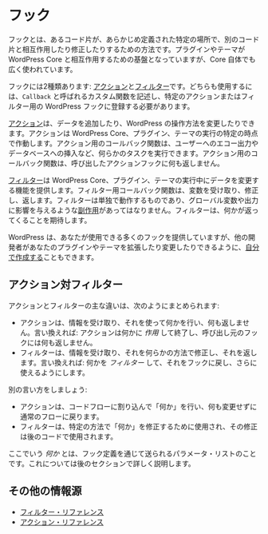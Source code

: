 <!--
# Hooks
-->

# フック

<!--
Hooks are a way for one piece of code to interact/modify another piece of code at specific, pre-defined spots. They make up the foundation for how plugins and themes interact with WordPress Core, but they’re also used extensively by Core itself.
-->

フックとは、あるコード片が、あらかじめ定義された特定の場所で、別のコード片と相互作用したり修正したりするための方法です。プラグインやテーマが WordPress Core と相互作用するための基盤となっていますが、Core 自体でも広く使われています。

<!--
There are two types of hooks: [Actions](https://developer.wordpress.org/plugins/hooks/actions/) and [Filters](https://developer.wordpress.org/plugins/hooks/filters/). To use either, you need to write a custom function known as a `Callback`, and then register it with a WordPress hook for a specific action or filter.
-->

フックには2種類あります: [アクション](https://ja.wordpress.org/team/handbook/plugin-development/hooks/actions/)と[フィルター](https://ja.wordpress.org/team/handbook/plugin-development/hooks/filters/)です。どちらも使用するには、`Callback` と呼ばれるカスタム関数を記述し、特定のアクションまたはフィルター用の WordPress フックに登録する必要があります。

<!--
[Actions](https://developer.wordpress.org/plugins/hooks/actions/) allow you to add data or change how WordPress operates. Actions will run at a specific point in the execution of WordPress Core, plugins, and themes. Callback functions for Actions can perform some kind of a task, like echoing output to the user or inserting something into the database. Callback functions for an Action do not return anything back to the calling Action hook.
-->

[アクション](https://ja.wordpress.org/team/handbook/plugin-development/hooks/actions/)は、データを追加したり、WordPress の操作方法を変更したりできます。アクションは WordPress Core、プラグイン、テーマの実行の特定の時点で作動します。アクション用のコールバック関数は、ユーザーへのエコー出力やデータベースへの挿入など、何らかのタスクを実行できます。アクション用のコールバック関数は、呼び出したアクションフックに何も返しません。

<!--
[Filters](https://developer.wordpress.org/plugins/hooks/filters/) give you the ability to change data during the execution of WordPress Core, plugins, and themes. Callback functions for Filters will accept a variable, modify it, and return it. They are meant to work in an isolated manner, and should never have [side effects](https://en.wikipedia.org/wiki/Side_effect_(computer_science)) such as affecting global variables and output. Filters expect to have something returned back to them.
-->

[フィルター](https://ja.wordpress.org/team/handbook/plugin-development/hooks/filters/)は WordPress Core、プラグイン、テーマの実行中にデータを変更する機能を提供します。フィルター用コールバック関数は、変数を受け取り、修正し、返します。フィルターは単独で動作するものであり、グローバル変数や出力に影響を与えるような[副作用](https://en.wikipedia.org/wiki/Side_effect_(computer_science))があってはなりません。フィルターは、何かが返ってくることを期待します。

<!--
WordPress provides many hooks that you can use, but you can also [create your own](https://developer.wordpress.org/plugins/hooks/custom-hooks/) so that other developers can extend and modify your plugin or theme.
-->

WordPress は、あなたが使用できる多くのフックを提供していますが、他の開発者があなたのプラグインやテーマを拡張したり変更したりできるように、[自分で作成する](https://ja.wordpress.org/team/handbook/plugin-development/hooks/custom-hooks/)こともできます。

<!--
## Actions vs. Filters
-->

## アクション対フィルター

<!--
The main difference between an action and a filter can be summed up like this:
-->

アクションとフィルターの主な違いは、次のようにまとめられます:

<!--
- An action takes the info it receives, does something with it, and returns nothing. In other words: it _acts_ on something and then exits, returning nothing back to the calling hook.
- A filter takes the info it receives, modifies it somehow, and returns it. In other words: it _filters_ something and passes it back to the hook for further use.
-->

- アクションは、情報を受け取り、それを使って何かを行い、何も返しません。言い換えれば: アクションは何かに _作用_ して終了し、呼び出し元のフックには何も返しません。
- フィルターは、情報を受け取り、それを何らかの方法で修正し、それを返します。言い換えれば: 何かを _フィルター_ して、それをフックに戻し、さらに使えるようにします。

<!--
Said another way:
-->

別の言い方をしましょう:

<!--
- An action interrupts the code flow to do something, and then returns back to the normal flow without modifying anything;
- A filter is used to modify something in a specific way so that the modification is then used by code later on.
-->

- アクションは、コードフローに割り込んで「何か」を行い、何も変更せずに通常のフローに戻ります。
- フィルターは、特定の方法で「何か」を修正するために使用され、その修正は後のコードで使用されます。

<!--
The _something_ referred to is the parameter list sent via the hook definition. More on this in later sections.
-->

ここでいう _何か_ とは、フック定義を通じて送られるパラメータ・リストのことです。これについては後のセクションで詳しく説明します。

<!--
## More Resources
-->

## その他の情報源

<!--
- [Filter Reference](https://codex.wordpress.org/Plugin_API/Filter_Reference)
- [Action Reference](https://codex.wordpress.org/Plugin_API/Action_Reference)
-->

- [フィルター・リファレンス](https://codex.wordpress.org/Plugin_API/Filter_Reference)
- [アクション・リファレンス](https://codex.wordpress.org/Plugin_API/Action_Reference)
